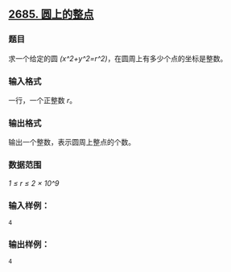 ## [2685. 圆上的整点](https://www.acwing.com/problem/content/2687/)

### 题目

求一个给定的圆 *(x^2+y^2=r^2)*，在圆周上有多少个点的坐标是整数。

### 输入格式

一行，一个正整数 *r*。

### 输出格式

输出一个整数，表示圆周上整点的个数。

### 数据范围

*1 ≤ r ≤ 2 × 10^9*

### 输入样例：

```
4
```

### 输出样例：

```
4
```
